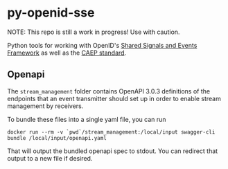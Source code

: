 # py-openid-sse

NOTE: This repo is still a work in progress! Use with caution.

Python tools for working with OpenID's
[Shared Signals and Events Framework](https://openid.net/specs/openid-sse-framework-1_0.html)
as well as the [CAEP standard](https://openid.net/specs/openid-caep-specification-1_0-02.html).

## Openapi
The `stream_management` folder contains OpenAPI 3.0.3 definitions of the endpoints
that an event transmitter should set up in order to enable stream management by
receivers.

To bundle these files into a single yaml file, you can run
```
docker run --rm -v `pwd`/stream_management:/local/input swagger-cli bundle /local/input/openapi.yaml
```

That will output the bundled openapi spec to stdout. You can redirect that output
to a new file if desired.
